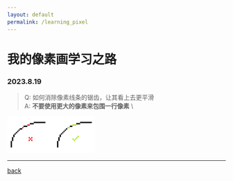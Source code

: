 ```yaml
---
layout: default
permalink: /learning_pixel
---
```


# 我的像素画学习之路

### 2023.8.19

> Q: 如何消除像素线条的锯齿，让其看上去更平滑 \
  A: **不要使用更大的像素来包围一行像素** \
  <img src="./assets/images/pixel/anti-alias.png" alt="anti-alias" style="width: 40%; height: auto;">


---
[back](/)